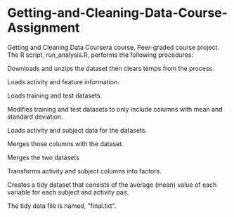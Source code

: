 # Getting-and-Cleaning-Data-Course-Assignment

Getting and Cleaning Data Coursera course.
Peer-graded course project.  
The R script, run_analysis.R, performs the following procedures:

  Downloads and unzips the dataset then clears temps from the process.
  
  Loads activity and feature information.
  
  Loads training and test datasets.
  
  Modifies training and test datasets to only include columns with mean and standard deviation.
  
  Loads activity and subject data for the datasets.
  
  Merges those columns with the dataset.
  
  Merges the two datasets
  
  Transforms activity and subject columns into factors.
  
  Creates a tidy dataset that consists of the average (mean) value of each variable for each subject and activity pair.
  
  The tidy data file is named, "final.txt".
